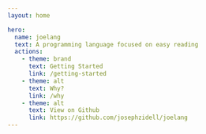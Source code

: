 ```yaml
---
layout: home

hero:
  name: joelang
  text: A programming language focused on easy reading
  actions:
    - theme: brand
      text: Getting Started
      link: /getting-started
    - theme: alt
      text: Why?
      link: /why
    - theme: alt
      text: View on Github
      link: https://github.com/josephzidell/joelang
---
```


